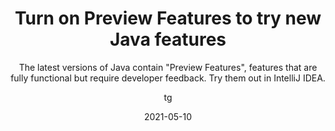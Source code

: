 ---
date: 2021-05-10
title: Turn on Preview Features to try new Java features
technologies: [java]
topics: []
author: tg
subtitle: The latest versions of Java contain "Preview Features", features that are fully functional but require developer feedback. Try them out in IntelliJ IDEA.
thumbnail: ./thumbnail.png
cardThumbnail: ./card.png
shortVideo:
  poster: ./tip.png
  url: https://youtu.be/Svr-rcfJSyM
leadin: |
  If you want to use preview features in the latest versions of Java in IntelliJ IDEA, you need to set the language level to "Preview". 

  Go to Project Structure, **⌘;** (macOS) or **Ctrl+Alt+Shift+S** (Windows/Linux), make sure you have the correct JDK selected, and pick the "Preview" option from the Language Level dropdown.

---